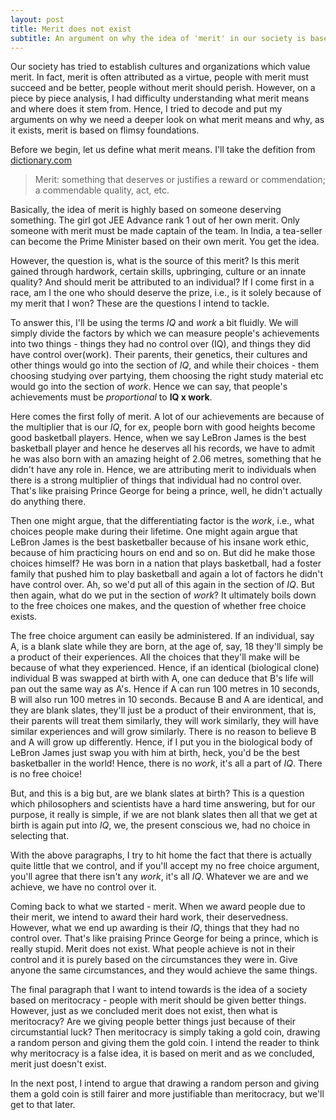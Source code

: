 ```yaml
---
layout: post
title: Merit does not exist
subtitle: An argument on why the idea of 'merit' in our society is based on flimsy foundations.  
---
```


Our society has tried to establish cultures and organizations which value merit. In fact, merit is often attributed as a virtue, people with merit must succeed and be better, people without merit should perish. However, on a piece by piece analysis, I had difficulty understanding what merit means and where does it stem from. Hence, I tried to decode and put my arguments on why we need a deeper look on what merit means and why, as it exists, merit is based on flimsy foundations.

Before we begin, let us define what merit means. I'll take the defition from [dictionary.com](https://www.dictionary.com/browse/merit)
> Merit: something that deserves or justifies a reward or commendation; a commendable quality, act, etc.

Basically, the idea of merit is highly based on someone deserving something. The girl got JEE Advance rank 1 out of her own merit. Only someone with merit must be made captain of the team. In India, a tea-seller can become the Prime Minister based on their own merit. You get the idea. 

However, the question is, what is the source of this merit? Is this merit gained through hardwork, certain skills, upbringing, culture or an innate quality? And should merit be attributed to an individual? If I come first in a race, am I the one who should deserve the prize, i.e., is it solely because of my merit that I won? These are the questions I intend to tackle.

To answer this, I'll be using the terms _IQ_ and _work_ a bit fluidly. We will simply divide the factors by which we can measure people's achievements into two things - things they had no control over (IQ), and things they did have control over(work). Their parents, their genetics, their cultures and other things would go into the section of _IQ_, and while their choices - them choosing studying over partying, them choosing the right study material etc would go into the section of _work_. Hence we can say, that people's achievements must be _proportional_ to **IQ x work**. 

Here comes the first folly of merit. A lot of our achievements are because of the multiplier that is our _IQ_, for ex, people born with good heights become good basketball players. Hence, when we say LeBron James is the best basketball player and hence he deserves all his records, we have to admit he was also born with an amazing height of 2.06 metres, something that he didn't have any role in. Hence, we are attributing merit to individuals when there is a strong multiplier of things that individual had no control over. That's like praising Prince George for being a prince, well, he didn't actually do anything there.

Then one might argue, that the differentiating factor is the _work_, i.e., what choices people make during their lifetime. One might again argue that LeBron James is the best basketballer because of his insane work ethic, because of him practicing hours on end and so on. But did he make those choices himself? He was born in a nation that plays basketball, had a foster family that pushed him to play basketball and again a lot of factors he didn't have control over. Ah, so we'd put all of this again in the section of _IQ_. But then again, what do we put in the section of _work_? It ultimately boils down to the free choices one makes, and the question of whether free choice exists. 

The free choice argument can easily be administered. If an individual, say A, is a blank slate while they are born, at the age of, say, 18 they'll simply be a product of their experiences. All the choices that they'll make will be because of what they experienced. Hence, if an identical (biological clone) individual B was swapped at birth with A, one can deduce that B's life will pan out the same way as A's. Hence if A can run 100 metres in 10 seconds, B will also run 100 metres in 10 seconds. Because B and A are identical, and they are blank slates, they'll just be a product of their environment, that is, their parents will treat them similarly, they will work similarly, they will have similar experiences and will grow similarly. There is no reason to believe B and A will grow up differently. Hence, if I put you in the biological body of LeBron James just swap you with him at birth, heck, you'd be the best basketballer in the world! Hence, there is no _work_, it's all a part of _IQ_. There is no free choice!

But, and this is a big but, are we blank slates at birth? This is a question which philosophers and scientists have a hard time answering, but for our purpose, it really is simple, if we are not blank slates then all that we get at birth is again put into _IQ_, we, the present conscious we, had no choice in selecting that.

With the above paragraphs, I try to hit home the fact that there is actually quite little that we control, and if you'll accept my no free choice argument, you'll agree that there isn't any _work_, it's all _IQ_. Whatever we are and we achieve, we have no control over it.

Coming back to what we started - merit. When we award people due to their merit, we intend to award their hard work, their deservedness. However, what we end up awarding is their _IQ_, things that they had no control over. That's like praising Prince George for being a prince, which is really stupid. Merit does not exist. What people achieve is not in their control and it is purely based on the circumstances they were in. Give anyone the same circumstances, and they would achieve the same things.

The final paragraph that I want to intend towards is the idea of a society based on meritocracy - people with merit should be given better things. However, just as we concluded merit does not exist, then what is meritocracy? Are we giving people better things just because of their circumstantial luck? Then meritocracy is simply taking a gold coin, drawing a random person and giving them the gold coin. I intend the reader to think why meritocracy is a false idea, it is based on merit and as we concluded, merit just doesn't exist. 

In the next post, I intend to argue that drawing a random person and giving them a gold coin is still fairer and more justifiable than meritocracy, but we'll get to that later.


